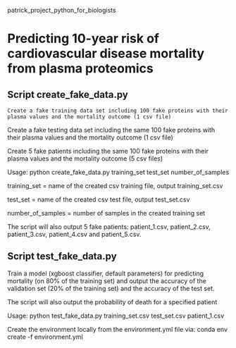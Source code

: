 patrick_project_python_for_biologists

# Predicting 10-year risk of cardiovascular disease mortality from plasma proteomics

## Script create_fake_data.py

    Create a fake training data set including 100 fake proteins with their plasma values and the mortality outcome (1 csv file)

Create a fake testing data set including the same 100 fake proteins with their plasma values and the mortality outcome (1 csv file)

Create 5 fake patients including the same 100 fake proteins with their plasma values and the mortality outcome (5 csv files)

Usage: python create_fake_data.py training_set test_set number_of_samples

training_set = name of the created csv training file, output training_set.csv

test_set = name of the created csv test file, output test_set.csv

number_of_samples = number of samples in the created training set

The script will also output 5 fake patients: patient_1.csv, patient_2.csv, patient_3.csv, patient_4.csv and patient_5.csv.

## Script test_fake_data.py

Train a model (xgboost classifier, default parameters) for predicting mortality (on 80% of the training set) and output the accuracy of the validation set (20% of the training set) and the accuracy of the test set.

The script will also output the probability of death for a specified patient

Usage: python test_fake_data.py training_set.csv test_set.csv patient_1.csv


Create the environment locally from the environment.yml file via: conda env create -f environment.yml

